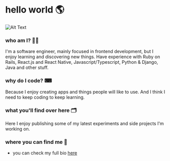 # hello world  🌎

![Alt Text](https://media3.giphy.com/media/AYMKkDwavwA9Y72Frn/giphy.gif?cid=ecf05e47ttonutz0t8trrh4ngfxke9gct9ota1l0dswszxr5&rid=giphy.gif&ct=g)

### who am I? 🙋‍♂

I'm a software engineer, mainly focused in frontend development, but I enjoy learning and discovering new things. Have experience with Ruby on Rails, React.js and React Native, Javascript/Typescript, Python & Django, Java and other stuff.

### why do I code? ⌨

Because I enjoy creating apps and things people will like to use. And I think I need to keep coding to keep learning.

### what you'll find over here 🗂  

Here I enjoy publishing some of my latest experiments and side projects I'm working on.

###  where you can find me 👀 

- you can check my full bio [here](https://gabrielnaoto.github.io/)
